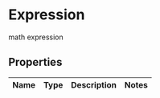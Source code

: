 

# Expression

math expression

## Properties

| Name | Type | Description | Notes |
|------------ | ------------- | ------------- | -------------|



